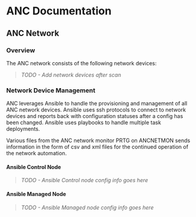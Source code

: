 # ANC Documentation

## ANC Network

### Overview

The ANC network consists of the following network devices:

>*TODO - Add network devices after scan*

### Network Device Management

ANC leverages Ansible to handle the provisioning and management of all ANC network devices. Ansible uses ssh protocols to connect to network devices and reports back with configuration statuses after a config has been changed. Ansible uses playbooks to handle multiple task deployments. 

Various files from the ANC network monitor PRTG on ANCNETMON sends information in the form of csv and xml files for the continued operation of the network automation.

#### Ansible Control Node

>*TODO - Ansible Control node config info goes here*

#### Ansible Managed Node

>*TODO - Ansible Managed node config info goes here*

